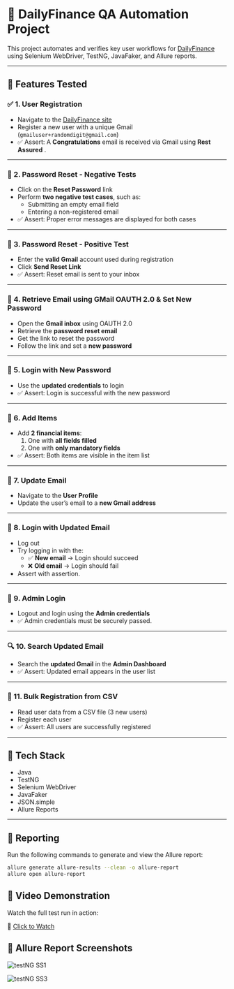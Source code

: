 # 🔐 DailyFinance QA Automation Project

This project automates and verifies key user workflows for [DailyFinance](https://dailyfinance.roadtocareer.net/) using Selenium WebDriver, TestNG, JavaFaker, and Allure reports.

---

## 🚀 Features Tested

### ✅ 1. **User Registration**
- Navigate to the [DailyFinance site](https://dailyfinance.roadtocareer.net/)
- Register a new user with a unique Gmail (`gmailuser+randomdigit@gmail.com`)
- ✅ Assert: A **Congratulations** email is received via Gmail using **Rest Assured** . 

---

### 🚀 2. **Password Reset - Negative Tests**
- Click on the **Reset Password** link
- Perform **two negative test cases**, such as:
  - Submitting an empty email field
  - Entering a non-registered email
- ✅ Assert: Proper error messages are displayed for both cases

---

### 🚀 3. **Password Reset - Positive Test**
- Enter the **valid Gmail** account used during registration
- Click **Send Reset Link**
- ✅ Assert: Reset email is sent to your inbox

---

### 🚀 4. **Retrieve Email using GMail OAUTH 2.0 & Set New Password**
- Open the **Gmail inbox** using OAUTH 2.0
- Retrieve the **password reset email**
- Get the link to reset the password
- Follow the link and set a **new password**

---

### 🚀 5. **Login with New Password**
- Use the **updated credentials** to login
- ✅ Assert: Login is successful with the new password

---

### 🚀 6. **Add Items**
- Add **2 financial items**:
  1. One with **all fields filled**
  2. One with **only mandatory fields**
- ✅ Assert: Both items are visible in the item list

---

### 🚀 7. **Update Email**
- Navigate to the **User Profile**
- Update the user’s email to a **new Gmail address**

---

### 🚀 8. **Login with Updated Email**
- Log out
- Try logging in with the:
  - ✅ **New email** → Login should succeed
  - ❌ **Old email** → Login should fail
- Assert with assertion.

---

### 🚀 9. **Admin Login**
- Logout and login using the **Admin credentials**
- ✅ Admin credentials must be securely passed.

---

### 🔍 10. **Search Updated Email**
- Search the **updated Gmail** in the **Admin Dashboard**
- ✅ Assert: Updated email appears in the user list

---

### 📄 11. **Bulk Registration from CSV**
- Read user data from a CSV file (3 new users)
- Register each user
- ✅ Assert: All users are successfully registered

---

## 🚀 Tech Stack

- Java
- TestNG
- Selenium WebDriver
- JavaFaker
- JSON.simple
- Allure Reports

---

## 🚀 Reporting

Run the following commands to generate and view the Allure report:

```bash
allure generate allure-results --clean -o allure-report
allure open allure-report
```

## 🚀 Video Demonstration

Watch the full test run in action:

🎥 [Click to Watch](https://drive.google.com/file/d/1pId_U8nY1DVs3UHNUGCB86vTUr6z9kOf/view?usp=sharing)

## 🚀 Allure Report Screenshots

![testNG SS1](https://github.com/user-attachments/assets/67e9a008-188b-4691-a6fa-2de5285b055a)

![testNG SS3](https://github.com/user-attachments/assets/41e67051-b71e-4c0a-8621-9f19ff1df198)


